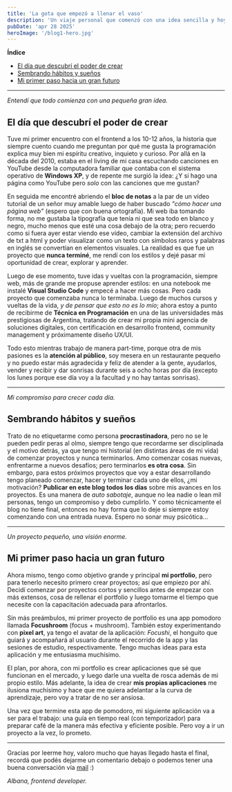 ```yaml
---
title: 'La gota que empezó a llenar el vaso'
description: 'Un viaje personal que comenzó con una idea sencilla y hoy impulsa mi pasión por crear, aprender y construir mi futuro como desarrolladora.'
pubDate: 'apr 28 2025'
heroImage: '/blog1-hero.jpg'
---
```


**Índice**
- [El día que descubrí el poder de crear](#el-día-que-descubrí-el-poder-de-crear)
- [Sembrando hábitos y sueños](#sembrando-hábitos-y-sueños)
- [Mi primer paso hacia un gran futuro](#mi-primer-paso-hacia-un-gran-futuro)

---

*Entendí que todo comienza con una pequeña gran idea.*
## El día que descubrí el poder de crear

Tuve mi primer encuentro con el frontend a los 10-12 años, la historia que siempre cuento cuando me preguntan por qué me gusta la programación explica muy bien mi espíritu creativo, inquieto y curioso. Por allá en la década del 2010, estaba en el living de mi casa escuchando canciones en YouTube desde la computadora familiar que contaba con el sistema operativo de **Windows XP**, y de repente me surgió la idea: ¿Y si hago una página como YouTube pero *solo* con las canciones que me gustan?

En seguida me encontré abriendo el **bloc de notas** a la par de un vídeo tutorial de un señor muy amable luego de haber buscado *"cómo hacer una página web"* (espero que con buena ortografía). Mi web iba tomando forma, no me gustaba la tipografía que tenía ni que sea todo en blanco y negro, mucho menos que esté una cosa debajo de la otra; pero recuerdo como si fuera ayer estar viendo ese vídeo, cambiar la extensión del archivo de txt a html y poder visualizar como un texto con símbolos raros y palabras en inglés se convertían en elementos visuales. La realidad es que fue un proyecto que **nunca terminé**, me rendí con los estilos y dejé pasar mi oportunidad de crear, explorar y aprender.

Luego de ese momento, tuve idas y vueltas con la programación, siempre web, más de grande me propuse aprender estilos: en una notebook me instalé **Visual Studio Code** y empecé a hacer más cosas. Pero cada proyecto que comenzaba nunca lo terminaba. Luego de muchos cursos y vueltas de la vida, *y de pensar que esto no es lo mío*; ahora estoy a punto de recibirme de **Técnica en Programación** en una de las universidades más prestigiosas de Argentina, tratando de crear mi propia mini agencia de soluciones digitales, con certificación en desarrollo frontend, community management y próximamente diseño UX/UI. 

Todo esto mientras trabajo de manera part-time, porque otra de mis pasiones es la **atención al público**, soy mesera en un restaurante pequeño y no puedo estar más agradecida y feliz de atender a la gente, ayudarlos, vender y recibir y dar sonrisas durante seis a ocho horas por día (excepto los lunes porque ese día voy a la facultad y no hay tantas sonrisas).

---

*Mi compromiso para crecer cada día.*
## Sembrando hábitos y sueños

Trato de no etiquetarme como persona **procrastinadora**, pero no se le pueden pedir peras al olmo, siempre tengo que recordarme ser disciplinada y el motivo detrás, ya que tengo mi historial (en distintas áreas de mi vida) de comenzar proyectos y nunca terminarlos. Amo comenzar cosas nuevas, enfrentarme a nuevos desafíos; pero terminarlos **es otra cosa**. Sin embargo, para estos próximos proyectos que voy a estar desarrollando tengo planeado comenzar, hacer y terminar cada uno de ellos, ¿mi motivación? **Publicar en este blog todos los días** sobre mis avances en los proyectos. Es una manera de *auto sabotaje*, aunque no lea nadie o lean mil personas, tengo un compromiso y debo cumplirlo. Y como técnicamente el blog no tiene final, entonces no hay forma que lo deje si siempre estoy comenzando con una entrada nueva. Espero no sonar muy psicótica...

---

*Un proyecto pequeño, una visión enorme.*
## Mi primer paso hacia un gran futuro

Ahora mismo, tengo como objetivo grande y principal **mi portfolio**, pero para tenerlo necesito primero crear proyectos; así que empiezo por ahí. Decidí comenzar por proyectos cortos y sencillos antes de empezar con más extensos, cosa de rellenar el portfolio y luego tomarme el tiempo que necesite con la capacitación adecuada para afrontarlos.

Sin más preámbulos, mi primer proyecto de portfolio es una app pomodoro llamada **Focushroom** (focus + mushroom). También estoy experimentando con **pixel art**, ya tengo el avatar de la aplicación: *Focushi*, el honguito que guiará y acompañará al usuario durante el recorrido de la app y las sesiones de estudio, respectivamente. Tengo muchas ideas para esta aplicación y me entusiasma muchísimo.

El plan, por ahora, con mi portfolio es crear aplicaciones que sé que funcionan en el mercado, y luego darle una vuelta de rosca además de mi propio estilo. Más adelante, la idea de crear **mis propias aplicaciones** me ilusiona muchísimo y hace que me quiera adelantar a la curva de aprendizaje, pero voy a tratar de no ser ansiosa.

Una vez que termine esta app de pomodoro, mi siguiente aplicación va a ser para el trabajo: una guía en tiempo real (con temporizador) para preparar café de la manera más efectiva y eficiente posible. Pero voy a ir un proyecto a la vez, lo prometo.

---

Gracias por leerme hoy, valoro mucho que hayas llegado hasta el final, recordá que podés dejarme un comentario debajo o podemos tener una buena conversación vía [mail](mailto:melonialbana@gmail.com) :)

*Albana, frontend developer.*